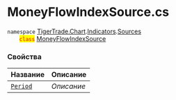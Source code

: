 
# MoneyFlowIndexSource.cs
`namespace` [TigerTrade.Chart](../../../../../TigerTrade.Chart.md).[Indicators](../../../../../TigerTrade.Chart/Indicators.md).[Sources](../../../../../TigerTrade.Chart/Indicators/Sources.md)  
&nbsp;&nbsp;&nbsp;&nbsp;&nbsp;&nbsp;&nbsp;<mark style="color:red;">`class`</mark> [MoneyFlowIndexSource](../../MoneyFlowIndexSource.cs.md)

### Свойства
| Название | Описание |
| --- | --- |
| [`Period`](./Свойства/Period.md) | *Описание* |
